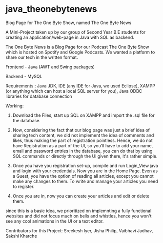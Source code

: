 # java_theonebytenews
Blog Page for The One Byte Show, named The One Byte News

A Mini-Project taken up by our group of Second Year B.E students for creating an application/web-page in Java with SQL as backend.

The One Byte News is a Blog Page for our Podcast The One Byte Show which is hosted on Spotify and Google Podcasts. We wanted a platform to share our tech in the written format.

Frontend - Java (AWT and Swing packages)

Backend - MySQL

Requirements : Java JDK, IDE (any IDE for Java, we used Eclipse), XAMPP (or anything which can host a local SQL server for you), Java ODBC libraries for database connection

Working:

1. Download the Files, start up SQL on XAMPP and import the .sql file for the database.

2. Now, considering the fact that our blog page was just a brief idea of sharing tech content, we did not implement the idea of comments and likes, thus making the part
of registration pointless. Hence, we do not have Registration as a part of the UI, so you'll have to add your name, email and password entries in the database, you can
do that by using SQL commands or directly through the UI given there, it's rather simple.

3. Once you have you registration set-up, compile and run Login_View.java and login with your credentials. Now you are in the Home Page. Even as a Guest, you have the option
of reading all articles, except you cannot make any changes to them. To write and manage your articles you need to register. 

4. Once you are in, now you can create your articles and edit or delete them.

since this is a basic idea, we prioritized on implemnting a fully functional websites and did not focus much on bells and
whistles, hence you won't see any cool animations in the UI or a text editor. 

Contributors for this Project: Sreekesh Iyer, Jisha Philip, Vaibhavi Jadhav, Sakshi Kharche
